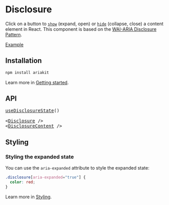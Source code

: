 # Disclosure

<p data-description>
  Click on a button to <a href="/api-reference/disclosure-state#show"><code>show</code></a> (expand, open) or <a href="/api-reference/disclosure-state#hide"><code>hide</code></a> (collapse, close) a content element in React. This component is based on the <a href="https://www.w3.org/WAI/ARIA/apg/patterns/disclosure/">WAI-ARIA Disclosure Pattern</a>.
</p>

<a href="./__examples__/disclosure/index.tsx" data-playground>Example</a>

## Installation

```sh
npm install ariakit
```

Learn more in [Getting started](/guide/getting-started).

## API

<pre data-api>
<a href="/api-reference/disclosure-state">useDisclosureState</a>()

&lt;<a href="/api-reference/disclosure">Disclosure</a> /&gt;
&lt;<a href="/api-reference/disclosure-content">DisclosureContent</a> /&gt;
</pre>

## Styling

### Styling the expanded state

You can use the `aria-expanded` attribute to style the expanded state:

```css
.disclosure[aria-expanded="true"] {
  color: red;
}
```

Learn more in [Styling](/guide/styling).
